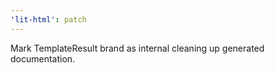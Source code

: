 ```yaml
---
'lit-html': patch
---
```


Mark TemplateResult brand as internal cleaning up generated documentation.
